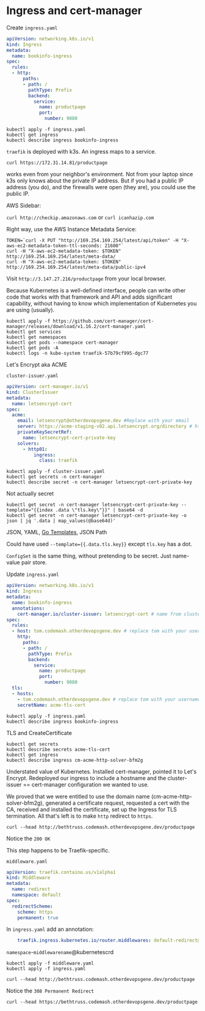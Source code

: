 # Ingress and cert-manager

Create `ingress.yaml`

```yaml
apiVersion: networking.k8s.io/v1
kind: Ingress
metadata:
  name: bookinfo-ingress
spec:
  rules:
  - http:
      paths:
      - path: /
        pathType: Prefix
        backend:
          service:
            name: productpage
            port:
              number: 9080
```

```shell
kubectl apply -f ingress.yaml
kubectl get ingress
kubectl describe ingress bookinfo-ingress
```

`traefik` is deployed with k3s. An ingress maps to a service.

`curl https://172.31.14.81/productpage`

works even from your neighbor's environment. Not from your laptop since k3s only
knows about the private IP address. But if you had a public IP address (you do),
and the firewalls were open (they are), you could use the public IP.

AWS Sidebar:

`curl http://checkip.amazonaws.com` or `curl icanhazip.com`

Right way, use the AWS Instance Metadata Service:

```shell
TOKEN=`curl -X PUT "http://169.254.169.254/latest/api/token" -H "X-aws-ec2-metadata-token-ttl-seconds: 21600"`
curl -H "X-aws-ec2-metadata-token: $TOKEN" http://169.254.169.254/latest/meta-data/
curl -H "X-aws-ec2-metadata-token: $TOKEN" http://169.254.169.254/latest/meta-data/public-ipv4
```

Visit `http://3.147.27.216/productpage` from your local browser.

Because Kubernetes is a well-defined interface, people can write other code that
works with that framework and API and adds significant capability, without
having to know which implementation of Kubernetes you are using (usually).

```shell
kubectl apply -f https://github.com/cert-manager/cert-manager/releases/download/v1.16.2/cert-manager.yaml
kubectl get services
kubectl get namespaces
kubectl get pods --namespace cert-manager
kubectl get pods -A
kubectl logs -n kube-system traefik-57b79cf995-dgc77
```

Let's Encrypt aka ACME

`cluster-issuer.yaml`

```yaml
apiVersion: cert-manager.io/v1
kind: ClusterIssuer
metadata:
  name: letsencrypt-cert
spec:
  acme:
    email: letsencrypt@otherdevopsgene.dev #Replace with your email
    server: https://acme-staging-v02.api.letsencrypt.org/directory # https://acme-v02.api.letsencrypt.org/directory
    privateKeySecretRef:
      name: letsencrypt-cert-private-key
    solvers:
      - http01:
          ingress:
            class: traefik
```

```shell
kubectl apply -f cluster-issuer.yaml
kubectl get secrets -n cert-manager
kubectl describe secret -n cert-manager letsencrypt-cert-private-key
```

Not actually secret

```shell
kubectl get secret -n cert-manager letsencrypt-cert-private-key --template="{{index .data \"tls.key\"}}" | base64 -d
kubectl get secret -n cert-manager letsencrypt-cert-private-key -o json | jq '.data | map_values(@base64d)'
```

JSON, YAML, [Go Templates](https://pkg.go.dev/text/template), JSON Path

Could have used `--template={{.data.tls.key}}` except `tls.key` has a dot.

`ConfigSet` is the same thing, without pretending to be secret. Just name-value
pair store.

Update `ingress.yaml`

```yaml
apiVersion: networking.k8s.io/v1
kind: Ingress
metadata:
  name: bookinfo-ingress
  annotations:
    cert-manager.io/cluster-issuer: letsencrypt-cert # name from cluster-issuer
spec:
  rules:
  - host: tom.codemash.otherdevopsgene.dev # replace tom with your username
    http:
      paths:
      - path: /
        pathType: Prefix
        backend:
          service:
            name: productpage
            port:
              number: 9080
  tls:
  - hosts:
    - tom.codemash.otherdevopsgene.dev # replace tom with your username
    secretName: acme-tls-cert
```

```shell
kubectl apply -f ingress.yaml
kubectl describe ingress bookinfo-ingress
```

TLS and CreateCertificate

```shell
kubectl get secrets
kubectl describe secrets acme-tls-cert
kubectl get ingress
kubectl describe ingress cm-acme-http-solver-bfm2g
```

Understated value of Kubernetes. Installed cert-manager, pointed it to Let's
Encrypt. Redeployed our ingress to include a hostname and the cluster-issuer ==
cert-manager configuration we wanted to use.

We proved that we were entitled to use the domain name
(cm-acme-http-solver-bfm2g), generated a certificate request, requested a cert
with the CA, received and installed the certificate, set up the Ingress for TLS
termination. All that's left is to make `http` redirect to `https`.

`curl --head http://bethtruss.codemash.otherdevopsgene.dev/productpage`

Notice the `200 OK`

This step happens to be Traefik-specific.

`middleware.yaml`

```yaml
apiVersion: traefik.containo.us/v1alpha1
kind: Middleware
metadata:
  name: redirect
  namespace: default
spec:
  redirectScheme:
    scheme: https
    permanent: true
```

In `ingress.yaml` add an annotation:

```yaml
    traefik.ingress.kubernetes.io/router.middlewares: default-redirect@kubernetescrd
```

`namespace`-`middlewarename`@kubernetescrd

```shell
kubectl apply -f middleware.yaml
kubectl apply -f ingress.yaml
```

`curl --head http://bethtruss.codemash.otherdevopsgene.dev/productpage`

Notice the `308 Permanent Redirect`

`curl --head https://bethtruss.codemash.otherdevopsgene.dev/productpage`
